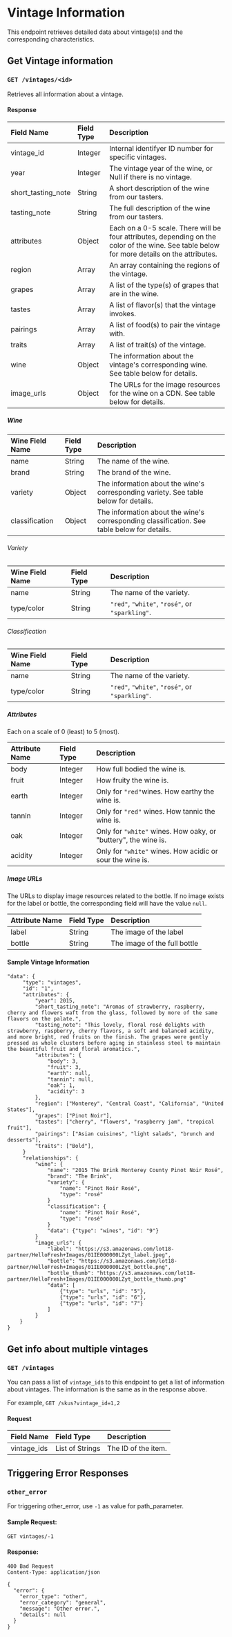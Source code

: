 # Vintage Information

This endpoint retrieves detailed data about vintage(s) and the corresponding characteristics.

## Get Vintage information
### `GET /vintages/<id>`

Retrieves all information about a vintage.


#### Response

Field Name         | Field Type | Description
:----------------- | :--------- | :----------
vintage_id         | Integer    | Internal identifyer ID number for specific vintages.
year               | Integer    | The vintage year of the wine, or Null if there is no vintage.
short_tasting_note | String     | A short description of the wine from our tasters.
tasting_note       | String     | The full description of the wine from our tasters.
attributes         | Object     | Each on a 0-5 scale. There will be four attributes, depending on the color of the wine. See table below for more details on the attributes.
region             | Array      | An array containing the regions of the vintage.
grapes             | Array      | A list of the type(s) of grapes that are in the wine.
tastes             | Array      | A list of flavor(s) that the vintage invokes.
pairings           | Array      | A list of food(s) to pair the vintage with.
traits             | Array      | A list of trait(s) of the vintage.
wine               | Object     | The information about the vintage's corresponding wine. See table below for details.
image_urls         | Object     | The URLs for the image resources for the wine on a CDN. See table below for details.

##### Wine

Wine   Field Name  | Field Type | Description
:----------------- | :--------- | :----------
name               | String     | The name of the wine.
brand              | String     | The brand of the wine.
variety            | Object     | The information about the wine's corresponding variety. See table below for details.
classification     | Object     | The information about the wine's corresponding classification. See table below for details.

###### Variety

Wine   Field Name  | Field Type | Description
:----------------- | :--------- | :----------
name               | String     | The name of the variety.
type/color         | String     | `"red"`, `"white"`, `"rosé"`, or `"sparkling"`.

###### Classification

Wine   Field Name  | Field Type | Description
:----------------- | :--------- | :----------
name               | String     | The name of the variety.
type/color         | String     | `"red"`, `"white"`, `"rosé"`, or `"sparkling"`.

##### Attributes

Each on a scale of 0 (least) to 5 (most).

Attribute Name  | Field Type | Description
:-------------- | :--------- | :----------
body            | Integer    | How full bodied the wine is.
fruit           | Integer    | How fruity the wine is.
earth           | Integer    | Only for `"red"`wines. How earthy the wine is.
tannin          | Integer    | Only for `"red"` wines. How tannic the wine is.
oak             | Integer    | Only for `"white"` wines. How oaky, or "buttery", the wine is.
acidity         | Integer    | Only for `"white"` wines. How acidic or sour the wine is.

##### Image URLs

The URLs to display image resources related to the bottle. If no image exists for the label or bottle, the corresponding field will have the value `null`.

Attribute Name  | Field Type | Description
:-------------- | :--------- | :----------
label           | String     | The image of the label
bottle          | String     | The image of the full bottle

#### Sample Vintage Information

```
"data": {
     "type": "vintages",
     "id": "1",
     "attributes": {
         "year": 2015,
         "short_tasting_note": "Aromas of strawberry, raspberry, cherry and flowers waft from the glass, followed by more of the same flavors on the palate.",
         "tasting_note": "This lovely, floral rosé delights with strawberry, raspberry, cherry flavors, a soft and balanced acidity, and more bright, red fruits on the finish. The grapes were gently pressed as whole clusters before aging in stainless steel to maintain the beautiful fruit and floral aromatics.",
         "attributes": {
             "body": 3,
             "fruit": 3,
             "earth": null,
             "tannin": null,
             "oak": 1,
             "acidity": 3
         },
         "region": ["Monterey", "Central Coast", "California", "United States"],
         "grapes": ["Pinot Noir"],
         "tastes": ["cherry", "flowers", "raspberry jam", "tropical fruit"],
         "pairings": ["Asian cuisines", "light salads", "brunch and desserts"],
         "traits": ["Bold"],
     }
     "relationships": {
         "wine": {
             "name": "2015 The Brink Monterey County Pinot Noir Rosé",
             "brand": "The Brink",
             "variety": {
                 "name": "Pinot Noir Rosé",
                 "type": "rosé"
             }
             "classification": {
                 "name": "Pinot Noir Rosé",
                 "type": "rosé"
             }
             "data": {"type": "wines", "id": "9"}
         }
         "image_urls": {
             "label": "https://s3.amazonaws.com/lot18-partner/HelloFresh+Images/01IE000000LZyt_label.jpeg",
             "bottle": "https://s3.amazonaws.com/lot18-partner/HelloFresh+Images/01IE000000LZyt_bottle.png",
             "bottle_thumb": "https://s3.amazonaws.com/lot18-partner/HelloFresh+Images/01IE000000LZyt_bottle_thumb.png"
             "data": [
                 {"type": "urls", "id": "5"},
                 {"type": "urls", "id": "6"},
                 {"type": "urls", "id": "7"}
             ]
         }
    }
}
```

## Get info about multiple vintages
### `GET /vintages`

You can pass a list of `vintage_id`s to this endpoint to get a list
of information about vintages. The information is the same as in the response above.

For example, `GET /skus?vintage_id=1,2`

#### Request

Field Name      | Field Type          | Description
:-------------- | :------------------ | :----------
vintage_ids     | List of Strings     | The ID of the item.


## Triggering Error Responses

### `other_error`

For triggering other_error, use ``-1`` as value for path_parameter.

#### Sample Request:

    GET vintages/-1


#### Response:

```
400 Bad Request
Content-Type: application/json
```

```
{
  "error": {
    "error_type": "other",
    "error_category": "general",
    "message": "Other error.",
    "details": null
  }
}
```
